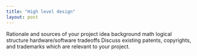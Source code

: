 ```yaml
---
title: "High level design"
layout: post
---
```


Rationale and sources of your project idea
background math
logical structure
hardware/software tradeoffs
Discuss existing patents, copyrights, and trademarks which are relevant to your project.
